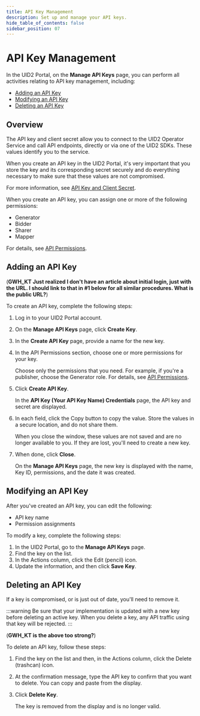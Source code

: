 ```yaml
---
title: API Key Management
description: Set up and manage your API keys.
hide_table_of_contents: false
sidebar_position: 07
---
```


# API Key Management

In the UID2 Portal, on the **Manage API Keys** page, you can perform all activities relating to API key management, including:

- [Adding an API Key](#adding-an-api-key)
- [Modifying an API Key](#modifying-an-api-key)
- [Deleting an API Key](#deleting-an-api-key)

## Overview

The API key and client secret allow you to connect to the UID2 Operator Service and call API endpoints, directly or via one of the UID2 SDKs. These values identify you to the service.

When you create an API key in the UID2 Portal, it's very important that you store the key and its corresponding secret securely and do everything necessary to make sure that these values are not compromised.

For more information, see [API Key and Client Secret](../getting-started/gs-credentials.md#api-key-and-client-secret).

When you create an API key, you can assign one or more of the following permissions:

- Generator
- Bidder
- Sharer
- Mapper

For details, see [API Permissions](../getting-started/gs-permissions.md).

## Adding an API Key

(**GWH_KT Just realized I don't have an article about initial login, just with the URL. I should link to that in #1 below for all similar procedures. What is the public URL?**)

To create an API key, complete the following steps:

1. Log in to your UID2 Portal account.
1. On the **Manage API Keys** page, click **Create Key**.
1. In the  **Create API Key** page, provide a name for the new key.
1. In the API Permissions section, choose one or more permissions for your key.

    Choose only the permissions that you need. For example, if you're a publisher, choose the Generator role. For details, see [API Permissions](../getting-started/gs-permissions.md). 

1. Click **Create API Key**.

   In the **API Key (Your API Key Name) Credentials** page, the API key and secret are displayed.
   
1. In each field, click the Copy button to copy the value. Store the values in a secure location, and do not share them.

   When you close the window, these values are not saved and are no longer available to you. If they are lost, you'll need to create a new key.

1. When done, click **Close**.

   On the **Manage API Keys** page, the new key is displayed with the name, Key ID, permissions, and the date it was created.

## Modifying an API Key

After you've created an API key, you can edit the following:

- API key name
- Permission assignments 

To modify a key, complete the following steps:

1. In the UID2 Portal, go to the **Manage API Keys** page.
1. Find the key on the list.
1. In the Actions column, click the Edit (pencil) icon.
1. Update the information, and then click **Save Key**.

## Deleting an API Key

If a key is compromised, or is just out of date, you'll need to remove it.

:::warning
Be sure that your implementation is updated with a new key before deleting an active key. When you delete a key, any API traffic using that key will be rejected.
:::

(**GWH_KT is the above too strong?**)

To delete an API key, follow these steps:

1. Find the key on the list and then, in the Actions column, click the Delete (trashcan) icon.
1. At the confirmation message, type the API key to confirm that you want to delete. You can copy and paste from the display.
2. Click **Delete Key**.

   The key is removed from the display and is no longer valid.
